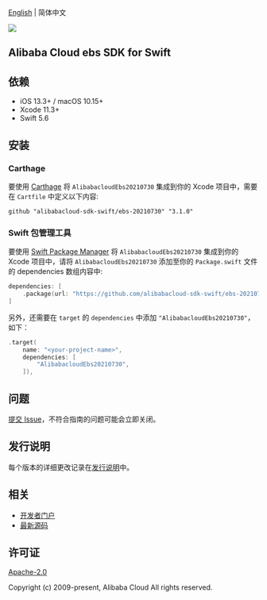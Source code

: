 [English](README.md) | 简体中文

![](https://aliyunsdk-pages.alicdn.com/icons/AlibabaCloud.svg)

## Alibaba Cloud ebs SDK for Swift

## 依赖

- iOS 13.3+ / macOS 10.15+
- Xcode 11.3+
- Swift 5.6

## 安装

### Carthage

要使用 [Carthage](https://github.com/Carthage/Carthage) 将 `AlibabacloudEbs20210730` 集成到你的 Xcode 项目中，需要在 `Cartfile` 中定义以下内容:

```ogdl
github "alibabacloud-sdk-swift/ebs-20210730" "3.1.0"
```

### Swift 包管理工具

要使用 [Swift Package Manager](https://swift.org/package-manager/) 将 `AlibabacloudEbs20210730` 集成到你的 Xcode 项目中，请将 `AlibabacloudEbs20210730` 添加至你的 `Package.swift` 文件的 dependencies 数组内容中:

```swift
dependencies: [
    .package(url: "https://github.com/alibabacloud-sdk-swift/ebs-20210730.git", from: "3.1.0")
]
```

另外，还需要在 `target` 的 `dependencies` 中添加 `"AlibabacloudEbs20210730"`，如下：

```swift
.target(
    name: "<your-project-name>",
    dependencies: [
        "AlibabacloudEbs20210730",
    ]),
```

## 问题

[提交 Issue](https://github.com/alibabacloud-sdk-swift/ebs-20210730/issues/new)，不符合指南的问题可能会立即关闭。

## 发行说明

每个版本的详细更改记录在[发行说明](./ChangeLog.txt)中。

## 相关

* [开发者门户](https://next.api.aliyun.com/home)
* [最新源码](https://github.com/alibabacloud-sdk-swift/ebs-20210730)

## 许可证

[Apache-2.0](http://www.apache.org/licenses/LICENSE-2.0)

Copyright (c) 2009-present, Alibaba Cloud All rights reserved.
